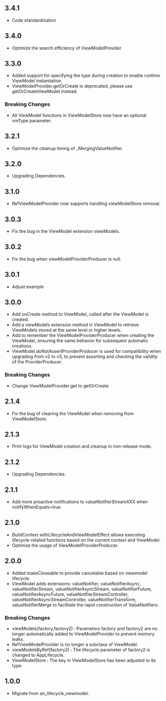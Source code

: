 ## 3.4.1

* Code standardization

## 3.4.0

* Optimize the search efficiency of ViewModelProvider

## 3.3.0

* Added support for specifying the type during creation to enable runtime ViewModel instantiation.
* ViewModelProvider.getOrCreate is deprecated, please use getOrCreateViewModel instead.

### Breaking Changes

* All ViewModel functions in ViewModelStore now have an optional vmType parameter.

## 3.2.1

* Optimize the cleanup timing of _MergingValueNotifier.

## 3.2.0

* Upgrading Dependencies.

## 3.1.0

* RefViewModelProvider now supports handling viewModelStore removal.

## 3.0.3

* Fix the bug in the ViewModel extension viewModels.

## 3.0.2

* Fix the bug when viewModelProviderProducer is null.

## 3.0.1

* Adjust example

## 3.0.0

* Add onCreate method to ViewModel, called after the ViewModel is created.
* Add a viewModels extension method in ViewModel to retrieve ViewModels stored at the same level or
  higher levels.
* Add to remember the ViewModelProviderProducer when creating the ViewModel, ensuring the same
  behavior for subsequent automatic creations.
* ViewModel.doNotAssertProviderProducer is used for compatibility when upgrading from v2 to v3, to
  prevent asserting and checking the validity of the ProviderProducer.

### Breaking Changes

* Change ViewModelProvider.get to getOrCreate

## 2.1.4

* Fix the bug of clearing the ViewModel when removing from ViewModelStore.

## 2.1.3

* Print logs for ViewModel creation and cleanup in non-release mode.

## 2.1.2

* Upgrading Dependencies.

## 2.1.1

* Add more proactive notifications to valueNotifierStreamXXX when notifyWhenEquals=true.

## 2.1.0

* BuildContext.withLifecycleAndViewModelEffect allows executing lifecycle-related functions based on
  the current context and ViewModel.
* Optimize the usage of ViewModelProviderProducer.

## 2.0.0

* Added makeCloseable to provide cancelable based on viewmodel lifecycle.
* ViewModel adds extensions: valueNotifier, valueNotifierAsync, valueNotifierStream,
  valueNotifierAsyncStream, valueNotifierFuture, valueNotifierAsyncFuture,
  valueNotifierStreamController, valueNotifierAsyncStreamController, valueNotifierTransform,
  valueNotifierMerge to facilitate the rapid construction of ValueNotifiers.

### Breaking Changes

* viewModels(factory,factory2) : Parameters factory and factory2 are no longer automatically added
  to ViewModelProvider to prevent memory leaks.
* RefViewModelProvider is no longer a subclass of ViewModel.
* viewModelsByRef(factory2) : The lifecycle parameter of factory2 is changed to AppLifecycle.
* ViewModelStore : The key in ViewModelStore has been adjusted to its type.

## 1.0.0

* Migrate from an_lifecycle_viewmodel.
